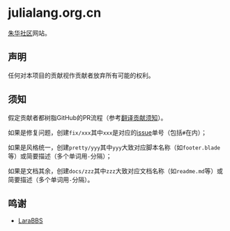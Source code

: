 # julialang.org.cn
[朱华社区](http://julialang.org.cn/ "JulialangOrgCN")网站。

## 声明

任何对本项目的贡献视作贡献者放弃所有可能的权利。

## 须知

假定贡献者都树脂GitHub的PR流程（参考[翻译贡献须知](https://github.com/JulialangOrgCN/JuliaDocCN/blob/master/翻译贡献须知.md)）。

如果是修复问题，创建`fix/xxx`其中`xxx`是对应的[issue](https://github.com/JulialangOrgCN/julialang.org.cn/issues)单号（包括`#`在内）；

如果是风格统一，创建`pretty/yyy`其中`yyy`大致对应脚本名称（如`footer.blade`等）或简要描述（多个单词用`-`分隔）；

如果是文档其余，创建`docs/zzz`其中`zzz`大致对应文档名称（如`readme.md`等）或简要描述（多个单词用`-`分隔）。

## 鸣谢

- [LaraBBS](https://github.com/summerblue/larabbs/commit/aaf453c1e946720d727bd909ccb2434dadb891e1)
